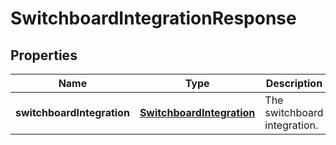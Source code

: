 

# SwitchboardIntegrationResponse

## Properties

Name | Type | Description | Notes
------------ | ------------- | ------------- | -------------
**switchboardIntegration** | [**SwitchboardIntegration**](SwitchboardIntegration.md) | The switchboard integration. |  [optional]



